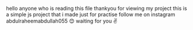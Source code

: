 hello anyone who is reading this file 
thankyou for viewing my project
this is a simple js project
that i made just for practise
follow me on instagram abdulraheemabdullah055
😊 waiting for you ✌️
